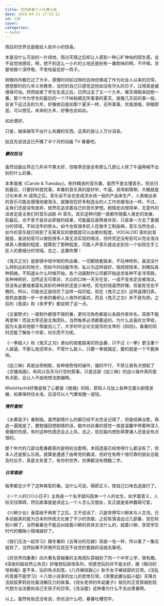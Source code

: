 ```yaml
---
title: 四月新番个人吐槽小结
date: 2019-04-21 17:53:12
id: 120
cover: 
categories:
- madao
---
```


雨后的世界总是能给人些许小的惊喜。

本是没什么可说的一片绿地，雨过天晴之后却让人感到一种心旷神怡的陌生感，会不自觉地感叹，啊，想不到这么一小片的土地还是别有一番韵味的啊，不坏嘛。贪婪地做个深呼吸，不舍地留恋好一阵子。

转眼四月都已过了大半，感慨时间如过隙的白驹仿佛成了作为社会人以来的日常。想想那时的九年义务教育，当时的自己只感觉这恍如没有尽头的日子，过得真是缓慢得可怕。然而结束了学生生涯之后，已然过去了又一个九年。哪天得暇来回想一番，那个作为学生的最后的一个汗味粘稠无所事事的夏天，就像几天前的事一般。反省下这过去的九年，好像依旧是如那个夏天一样，无所事事，优哉游哉，转眼即逝。可以想见，未来的九年，好像也会如此。

如此便好。

只是，越来越写不出什么有趣的东西。这真的是让人万分沮丧。

姑且先说说这已开播了半个月的动画 TV 春番吧。

##### 霸权担当

虽然动画业界近几年并不算太好，但每季还是会有那么几部让人除了牛逼再喊不出别的什么的番。

本季首推《Carole &amp; Tuesday》。制作精良的音乐番，虽然不是太懂音乐，但总归到最后，只要好听就完事。本番的音乐真的是好听，牛逼。具体剧情嘛，大概就是讨论未来 AI 成熟之后，音乐会不会也变成流水线一般的产品来生产，人类做出来的音乐可能会慢慢地被淘汰，就像现在好多制造业的人工作坊被淘汰一样。不过，主角们还是没有放弃，依然在追求着自己的音乐梦想。剧情走向很简单，无意外的话肯定是主角们的音乐战胜 AI 音乐。其实这种问题一直都伴随着人类史的发展，到最后，也不至于是非此即彼的结果，可能最后是两者并存，只是某一方去了更细分的领域，不如当年的势头。如今也有很多匠人在做手工制品嘛。音乐当然也会，如今的音乐就已经到了无需真实的歌姬就可以出歌的程度，VOCALOID 家的初音就是。虽说初音可以做到很多人类无法实现的唱法，但终究还没有到可以完全淘汰掉真人歌姬的程度，就算到了那种程度，可能人声音乐就会走到另一个如现在手工匠人的更细分的领域。总之，这番吹爆！

《鬼灭之刃》是部很中规中矩的热血番，一切都按套路来，不玩神转折。虽说没什么特别出彩的地方，但如今的动画市场，私以为这样就好，规规矩矩来，别瞎玩各种扭曲。不知道从什么时候开始，各个动画制作公司都开始追求各种不走寻常路，各种神转折，当然这无可厚非，大众的口味一天天在变，一成不变肯定会被淘汰。但没有必要或者莫名其妙的神转折还是少来吧，死宅的钱虽然好赚，但是死宅也不瞎的。所以，可能也正是经历了这样一段历程，现在《鬼灭之刃》这样返璞归真，按热血套路一步一步来的番却让人格外的喜欢。而且《鬼灭之刃》并不是先例，之前的《我英》和《多罗罗》都说明了这一点。

《文豪野犬》一直制作都很不错的番，更何况角色都是以各路作家命名，简直不能再爱啊！而且太宰还是主角团队，当然每季必须都要追的。为什么会喜欢太宰呢，因为太喜欢他那个颓废劲儿了。大学的毕业论文就写的太宰的《斜阳》。看番的同时还能了解各个作家，何乐而不为呢。

《一拳超人》和《鬼灭之刃》类似的按套路来的热血番，只不过《一拳》更注重个人装逼，不那么拖泥带水，不管什么敌人，只要一拳就搞定，要的就是一个干脆爽快。

《皿三昧》真是出奇制胜，各种很奇怪的操作，骚的不行，不禁让我有点想起了《京骚戏画》，和风以及天马行空的叙事。只是这部《皿三昧》的战斗操作真的是有点脏，会让人不由地想法跑偏啊。

《RobiHachi》好像是铁了心要接《银魂》的班，原班人马加上各种无厘头剧情发展，如果保持住水准，应该可以人气爆发圈一波钱。

##### 情怀重制

《水果篮子》重制版。虽然剧情什么的都已经不太完全记得了，但是经典治愈，再追一遍就是了。要勉强回想剧情的话，脑中对此番的感觉一直是温馨中带着种深入骨髓的伤感，有时这种伤感还会占上风，总之，现在脑内想到草摩谦人还是会有点恨的。

那个年代的几部治愈番都真的是特别治愈啊。本田透虽已经惨得什么都没有了，但本人还是那么乐观。就算是遭遇了由希党的霸凌，但好在有两个很可靠的朋友总能及时出手，真是太有爱了。有你的世界，仿佛都没有残酷二字。

##### 日常喜剧

每季都总少不了这种类型的番。没什么可说，萌即正义，按自己口味去追就行了。

《一个人的○○小日子》主角是一个名字就叫孤单一个人的女生，如字面意义，人际交往障碍，然后故事就是讲这么一个人怎么交朋友，反正就是各种蠢萌可爱。

《川柳少女》香菜继不再笑了之后，又不说话了，只是举牌写川柳来与人交流。日本动画真的是为日本的传统文化做了不少的贡献。之前有落语出过几部番，现在轮到川柳了。当然看番也不能总纠结着川柳的具体文法什么的，就着川柳，享受学生时代的暧昧小情绪就好了。

《我们无法一起学习》跟冬番的《五等分的花嫁》简直一毛一样，所以看了一集后就弃了，当然如果不厌倦开后宫还不自觉的套路的话就去看吧。

《异世界四重奏》四大著名穿越番的主角团队穿越到了同一个中学上学，很有趣。《深夜的超自然公务员》好像想玩妖怪系列，但感觉玩的并不是太好，跟《郁闷的怪物庵》差不多，玩的有点刻意。《八月棒球甜心》新手女子棒球部的日常。《淫乱的青酱不能学习》十八禁小说家的女儿的悲惨日常。《贤惠幼妻仙狐小姐》天降合法妖狐萝莉给社畜消解压力的故事。《信长老师的年幼妻子》祖先的正宫穿越到现代想方设法要和自己生孩子的日常。《洗浴屋》这种番为什么不去出里番啊。

以上。虽然有些还没有说，但也没什么吧，春番吐槽完毕。
